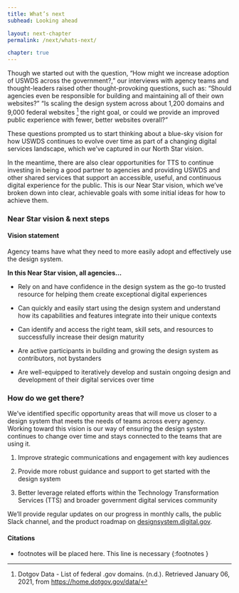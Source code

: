 ```yaml
---
title: What’s next
subhead: Looking ahead

layout: next-chapter
permalink: /next/whats-next/

chapter: true
---
```


<section class="next-section">
  <div class="grid-container">
    <div class="grid-row">
      <div class="grid-col-12 tablet:grid-col-8 tablet:margin-x-auto desktop:margin-x-0 margin-top-neg-2 next-section-prose" markdown="1">

Though we started out with the question, “How might we increase adoption of USWDS across the government?,” our interviews with agency teams and thought-leaders raised other thought-provoking questions, such as: “Should agencies even be responsible for building and maintaining all of their own websites?” “Is scaling the design system across about 1,200 domains and 9,000 federal websites [^8] the right goal, or could we provide an improved public experience with fewer, better websites overall?”

These questions prompted us to start thinking about a blue-sky vision for how USWDS continues to evolve over time as part of a changing digital services landscape, which we’ve captured in our North Star vision.

In the meantime, there are also clear opportunities for TTS to continue investing
in being a good partner to agencies and providing USWDS and other shared services that support an accessible, useful, and continuous digital experience for the public. This is our Near Star vision, which we’ve broken down into clear, achievable goals with some initial ideas for how to achieve them.

### Near Star vision & next steps

#### Vision statement

Agency teams have what they need to more easily adopt and effectively use the design system.

**In this Near Star vision, all agencies...**

- Rely on and have confidence in the design system as the go-to trusted resource for helping them create exceptional digital experiences

- Can quickly and easily start using the design system and understand how its capabilities and features integrate into their unique contexts

- Can identify and access the right team, skill sets, and resources to successfully increase their design maturity

- Are active participants in building and growing the design system as contributors, not bystanders

- Are well-equipped to iteratively develop and sustain ongoing design and development of their digital services over time

### How do we get there?

We’ve identified specific opportunity areas that will move us closer to a design system that meets the needs of teams across every agency. Working toward this vision is our way of ensuring the design system continues to change over time and stays connected to the teams that are using it.

1. Improve strategic communications and engagement with key audiences

2. Provide more robust guidance and support to get started with the design system

3. Better leverage related efforts within the Technology Transformation Services (TTS) and broader government digital services community

We’ll provide regular updates on our progress in monthly calls, the public Slack channel, and the product roadmap on [designsystem.digital.gov](https://designsystem.digital.gov).

</div>
    </div>
  </div>
</section>
<section class="next-section">
  <div class="grid-container">
    <div class="grid-row">
      <div class="grid-col-12 tablet:grid-col-8 tablet:margin-x-auto desktop:margin-x-0 " markdown="1">

#### Citations

* footnotes will be placed here. This line is necessary
{:footnotes }

[^8]: Dotgov Data - List of federal .gov domains. (n.d.). Retrieved January 06, 2021, from <https://home.dotgov.gov/data/>

</div>
    </div>
  </div>
</section>

